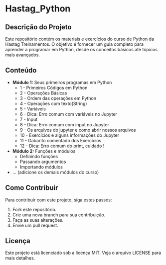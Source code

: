 # Hastag_Python

## Descrição do Projeto
Este repositório contém os materiais e exercícios do curso de Python da Hastag Treinamentos. O objetivo é fornecer um guia completo para aprender a programar em Python, desde os conceitos básicos até tópicos mais avançados.

## Conteúdo
* **Módulo 1:** Seus primeiros programas em Python 
    * 1 - Primeiros Códigos em Python
    * 2 - Operações Básicas
    * 3 - Ordem das operações em Python
    * 4 - Operações com texto(String)
    * 5 - Variáveis
    * 6 - Dica: Erro comum com variáveis no Jupyter
    * 7 - Input
    * 8 - Dica: Erro comum com input no Jupyter
    * 9 - Os arquivos do jupyter e como abrir nossos arquivos
    * 10 - Exercícios e alguns informações do Jupyter
    * 11 - Gabarito comentado dos Exercícios
    * 12 - Dica: Erro comum do print, cuidado !
* **Módulo 2:** Funções e módulos
    * Definindo funções
    * Passando argumentos
    * Importando módulos
* ... (adicione os demais módulos do curso)

## Como Contribuir
Para contribuir com este projeto, siga estes passos:
1. Fork este repositório.
2. Crie uma nova branch para sua contribuição.
3. Faça as suas alterações.
4. Envie um pull request.

## Licença
Este projeto está licenciado sob a licença MIT. Veja o arquivo LICENSE para mais detalhes.
